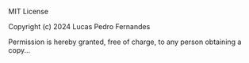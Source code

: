 MIT License

Copyright (c) 2024 Lucas Pedro Fernandes

Permission is hereby granted, free of charge, to any person obtaining a copy...

